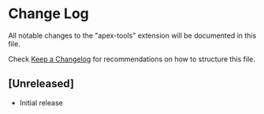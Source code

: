 # Change Log

All notable changes to the "apex-tools" extension will be documented in this file.

Check [Keep a Changelog](http://keepachangelog.com/) for recommendations on how to structure this file.

## [Unreleased]

- Initial release